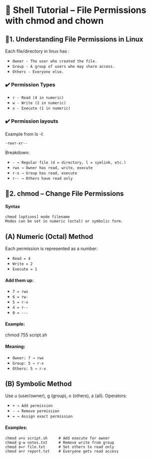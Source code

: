 # 🐚 Shell Tutorial – File Permissions with chmod and chown

## 📌1. Understanding File Permissions in Linux
Each file/directory in linux has :
- `Owner - The user who created the file.`
- `Group - A group of users who may share access.`
- `Others - Everyone else.`

### ✔️ Permission Types
- `r - Read (4 in numeric)`
- `w - Write (2 in numeric)`
- `x - Execute (1 in numeric)`

### ✔️ Permission layouts
Example from ls -l:
```
-rwxr-xr--
```

Breakdown:

- `- → Regular file (d = directory, l = symlink, etc.)`
- `rwx → Owner has read, write, execute`
- `r-x → Group has read, execute`
- `r-- → Others have read only`

## 📌2. chmod – Change File Permissions
#### Syntax
```
chmod [options] mode filename
Modes can be set in numeric (octal) or symbolic form.
```
## (A) Numeric (Octal) Method

Each permission is represented as a number:

- `Read = 4`
- `Write = 2`
- `Execute = 1`
#### Add them up:

- `7 = rwx`
- `6 = rw-`
- `5 = r-x`
- `4 = r--`
- `0 = ---`

#### Example:
chmod 755 script.sh

#### Meaning:

- `Owner: 7 → rwx`
- `Group: 5 → r-x`
- `Others: 5 → r-x`


## (B) Symbolic Method
Use u (user/owner), g (group), o (others), a (all). Operators:

- `+ → Add permission`
- `- → Remove permission`
- `= → Assign exact permission`

#### Examples:
```
chmod u+x script.sh     # Add execute for owner
chmod g-w notes.txt     # Remove write from group
chmod o=r file.txt      # Set others to read only
chmod a+r report.txt    # Everyone gets read access
```